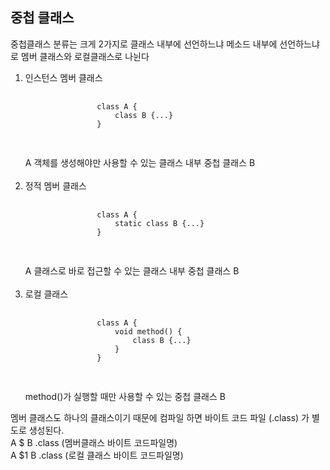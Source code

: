 ## 중첩 클래스
중첩클래스 분류는 크게 2가지로 클래스 내부에 선언하느냐 메소드 내부에 선언하느냐로 멤버 클래스와 로컬클래스로 나뉜다
<ol>
    <li> 
        인스턴스 멤버 클래스<br/>
        <pre>
            <code>
                class A {
                    class B {...}
                }
            </code>
        </pre>
        A 객체를 생성해야만 사용할 수 있는 클래스 내부 중첩 클래스 B
    </li><br/>
    <li> 
        정적 멤버 클래스<br/>
        <pre>
            <code>
                class A {
                    static class B {...}
                }
            </code>
        </pre>
        A 클래스로 바로 접근할 수 있는 클래스 내부 중첩 클래스 B
    </li><br/>
    <li> 
        로컬 클래스<br/>
        <pre>
            <code>
                class A {
                    void method() {
                        class B {...}   
                    }
                }
            </code>
        </pre>
        method()가 실행할 때만 사용할 수 있는 중첩 클래스 B
    </li>
    
</ol>
멤버 클래스도 하나의 클래스이기 때문에 컴파일 하면 바이트 코드 파일 (.class) 가 별도로 생성된다.
<br/> A $ B .class (멤버클래스 바이트 코드파일명) 
<br/> A $1 B .class (로컬 클래스 바이트 코드파일명)

